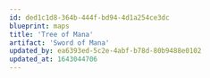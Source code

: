 ```yaml
---
id: ded1c1d8-364b-444f-bd94-4d1a254ce3dc
blueprint: maps
title: 'Tree of Mana'
artifact: 'Sword of Mana'
updated_by: ea6393ed-5c2e-4abf-b78d-80b9488e0102
updated_at: 1643044706
---
```

